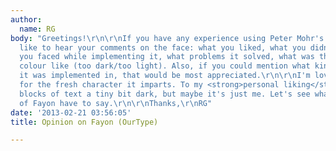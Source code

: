 ```yaml
---
author:
  name: RG
body: "Greetings!\r\n\r\nIf you have any experience using Peter Mohr's Fayon, I'd
  like to hear your comments on the face: what you liked, what you didn't, what difficulties
  you faced while implementing it, what problems it solved, what was the typographic
  colour like (too dark/too light). Also, if you could mention what kind of project
  it was implemented in, that would be most appreciated.\r\n\r\nI'm loving it so far
  for the fresh character it imparts. To my <strong>personal liking</strong>, it makes
  blocks of text a tiny bit dark, but maybe it's just me. Let's see what other users
  of Fayon have to say.\r\n\r\nThanks,\r\nRG"
date: '2013-02-21 03:56:05'
title: Opinion on Fayon (OurType)

---
```

